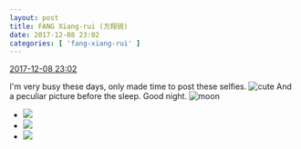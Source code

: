 ```yaml
---
layout: post
title: FANG Xiang-rui (方翔锐)
date: 2017-12-08 23:02
categories: [ 'fang-xiang-rui' ]
---
```


<div class="weibo-info">
  <a href="https://weibo.com/6117583008/FyKvG7Hmn">2017-12-08 23:02</a>
</div>

I'm very busy these days, only made time to post these selfies. ![cute](https://img.t.sinajs.cn/t4/appstyle/expression/ext/normal/14/tza_org.gif) And a peculiar picture before the sleep. Good night. ![moon](https://img.t.sinajs.cn/t4/appstyle/expression/ext/normal/b9/moon.gif)

<!-- more -->

<ul class="weibo-pic-list-1">
  <li class="weibo-pic">
    <a href="https://wx3.sinaimg.cn/mw690/006G0KNGgy1fm9r8wb8e3j31hr1hrk9l.jpg"><img src="//wx3.sinaimg.cn/thumb150/006G0KNGgy1fm9r8wb8e3j31hr1hrk9l.jpg" /></a>
  </li>
  <li class="weibo-pic">
    <a href="https://wx3.sinaimg.cn/mw690/006G0KNGgy1fm9r8u461mj31hr1hre83.jpg"><img src="//wx3.sinaimg.cn/thumb150/006G0KNGgy1fm9r8u461mj31hr1hre83.jpg" /></a>
  </li>
  <li class="weibo-pic">
    <a href="https://wx2.sinaimg.cn/mw690/006G0KNGgy1fm9r8x25moj30im0k1aba.jpg"><img src="//wx2.sinaimg.cn/thumb150/006G0KNGgy1fm9r8x25moj30im0k1aba.jpg" /></a>
  </li>
</ul>

